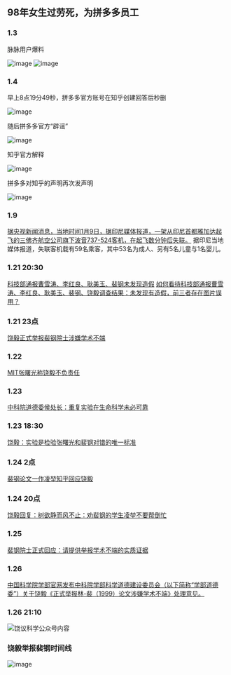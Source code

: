## 98年女生过劳死，为拼多多员工

### 1.3

脉脉用户爆料

![image](https://github.com/kepler-10/kepler-10.github.io/blob/main/picture/maimai.jpg)
![image](https://github.com/kepler-10/kepler-10.github.io/blob/main/picture/maimai1.jpg)
### 1.4

早上8点19分49秒，拼多多官方账号在知乎创建回答后秒删

![image](Jan\v2-dc4281b8d1869bdaa543af10492a4dae_720w.jpg)

随后拼多多官方“辟谣”

![image](https://github.com/kepler-10/kepler-10.github.io/blob/main/pdd1.jpg)

知乎官方解释

![image](https://github.com/kepler-10/kepler-10.github.io/blob/main/picture/zhihu.jpg)

拼多多对知乎的声明再次发声明

![image](https://github.com/kepler-10/kepler-10.github.io/blob/main/pdd2.jpg)

### 1.9
[据央视新闻消息，当地时间1月9日，据印尼媒体报道，一架从印尼首都雅加达起飞的三佛齐航空公司旗下波音737-524客机，在起飞数分钟后失联。](https://www.zhihu.com/question/438613346/answer/1669507199)
据印尼当地媒体报道，失联客机载有59名乘客，其中53名为成人、另有5名儿童与1名婴儿。

### 1.21 20:30
[科技部通报曹雪涛、李红良、耿美玉、裴钢未发现造假](https://zhuanlan.zhihu.com/p/346066552)
[如何看待科技部通报曹雪涛、李红良、耿美玉、裴钢、饶毅调查结果：未发现有造假，前三者存在图片误用？](https://www.zhihu.com/question/440515404/answer/1691114549)

### 1.21 23点
[饶毅正式举报裴钢院士涉嫌学术不端](https://mp.weixin.qq.com/s/tfK1GQL3y9XRUEol9z6ShA)

### 1.22
[MIT张曙光称饶毅不负责任](https://mp.weixin.qq.com/s/FrMqaJiChvuY0-LuU2xeTw)

### 1.23
[中科院道德委侯处长：重复实验在生命科学未必可靠](https://mp.weixin.qq.com/s/nZSlKk5bHT3yThK8DNLeOw)

### 1.23 18:30
[饶毅：实验是检验张曙光和裴钢对错的唯一标准](https://mp.weixin.qq.com/s/yT09t9dVn4OtKrJatt6SKA)

### 1.24 2点
[裴钢论文一作凌堃知乎回应饶毅](https://zhuanlan.zhihu.com/p/346566368)

### 1.24 20点
[饶毅回复：树欲静而风不止：劝裴钢的学生凌堃不要帮倒忙](https://mp.weixin.qq.com/s/LYbRkIoZD0b9qIYfFGv2ww)

### 1.25 
[裴钢院士正式回应：请提供举报学术不端的实质证据](https://www.zhihu.com/question/441180206/answer/1697642926)

### 1.26
[中国科学院学部官网发布中科院学部科学道德建设委员会（以下简称“学部道德委”）关于饶毅《正式举报林-裴（1999）论文涉嫌学术不端》处理意见。](http://news.sciencenet.cn/htmlnews/2021/1/452442.shtm)

### 1.26 21:10
![饶议科学公众号内容](https://github.com/kepler-10/kepler-10.github.io/blob/main/picture/raoyi.jpg)

### 饶毅举报裴钢时间线
![image](https://github.com/kepler-10/kepler-10.github.io/blob/main/picture/%E9%A5%B6-%E8%A3%B4.jpg)
